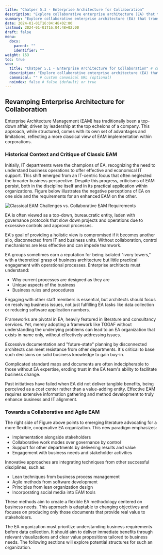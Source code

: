 ```yaml
---
title: "Chatper 5.3 - Enterprise Architecture for Collaboration"
description: "Explore collaborative enterprise architecture (EA) that transcends traditional top-down approaches. Discover the importance of integrating business knowledge, adopting agile methods, and focusing on providing tangible value through a flexible, stakeholder-centric EA methodology. Learn how to revamp your EA strategy to enhance business and IT alignment."
summary: "Explore collaborative enterprise architecture (EA) that transcends traditional top-down approaches. Discover the importance of integrating business knowledge, adopting agile methods, and focusing on providing tangible value through a flexible, stakeholder-centric EA methodology. Learn how to revamp your EA strategy to enhance business and IT alignment."
date: 2024-01-01T16:04:48+02:00
lastmod: 2024-01-01T16:04:48+02:00
draft: false
menu:
  docs:
    parent: ""
    identifier: ""
weight: 153
toc: true
seo:
  title: "Chatper 5.1 - Enterprise Architecture for Collaboration" # custom title (optional)
  description: "Explore collaborative enterprise architecture (EA) that transcends traditional top-down approaches. Discover the importance of integrating business knowledge, adopting agile methods, and focusing on providing tangible value through a flexible, stakeholder-centric EA methodology. Learn how to revamp your EA strategy to enhance business and IT alignment." # custom description (recommended)
  canonical: "" # custom canonical URL (optional)
  noindex: false # false (default) or true
---
```


## Revamping Enterprise Architecture for Collaboration

Enterprise Architecture Management (EAM) has traditionally been a top-down affair, driven by leadership at the top echelons of a company. This approach, while structured, comes with its own set of advantages and limitations, reflecting a more classical view of EAM implementation within corporations.

### Historical Context and Critique of Classic EAM
Initially, IT departments were the champions of EA, recognizing the need to understand business operations to offer effective and economical IT support. This shift emerged from an IT-centric focus that often neglected the broader business perspective. Despite this progress, criticisms of EAM persist, both in the discipline itself and in its practical application within organizations. Figure below illustrates the negative perceptions of EA on one side and the requirements for an enhanced EAM on the other.


![Classical EAM Challenges vs. Collaborative EAM Requirements](https://cdn.sa.net/2024/02/05/w4be6agHNzMUuOx.png)

EA is often viewed as a top-down, bureaucratic entity, laden with governance protocols that slow down projects and operations due to excessive controls and approval processes.

EA's goal of providing a holistic view is compromised if it becomes another silo, disconnected from IT and business units. Without collaboration, control mechanisms are less effective and can impede teamwork.

EA groups sometimes earn a reputation for being isolated "ivory towers," with a theoretical grasp of business architecture but little practical engagement with operational processes. Enterprise architects must understand:

- Why current processes are designed as they are
- Unique aspects of the business
- Business rules and procedures

Engaging with other staff members is essential, but architects should focus on resolving business issues, not just fulfilling EA tasks like data collection or reducing software application numbers.

Frameworks are pivotal in EA, heavily featured in literature and consultancy services. Yet, merely adopting a framework like TOGAF without understanding the underlying problems can lead to an EA organization that exists in name only, without effectively addressing issues.

Excessive documentation and "future-state" planning by disconnected architects can meet resistance from other departments. It's critical to base such decisions on solid business knowledge to gain buy-in.

Complicated standard maps and documents are often indecipherable to those without EA expertise, eroding trust in the EA team's ability to facilitate business change.

Past initiatives have failed when EA did not deliver tangible benefits, being perceived as a cost center rather than a value-adding entity. Effective EAM requires extensive information gathering and method development to truly enhance business and IT alignment.

### Towards a Collaborative and Agile EAM

The right side of Figure above points to emerging literature advocating for a more flexible, cooperative EA organization. This new paradigm emphasizes:

- Implementation alongside stakeholders
- Collaborative work modes over governance by control
- Support for other departments by delivering results and value
- Engagement with business needs and stakeholder activities

Innovative approaches are integrating techniques from other successful disciplines, such as:

- Lean techniques from business process management
- Agile methods from software development
- Principles from lean organization design
- Incorporating social media into EAM tools

These methods aim to create a flexible EA methodology centered on business needs. This approach is adaptable to changing objectives and focuses on producing only those documents that provide real value to stakeholders.

The EA organization must prioritize understanding business requirements before data collection. It should aim to deliver immediate benefits through relevant visualizations and clear value propositions tailored to business needs. The following sections will explore potential structures for such an organization.